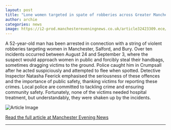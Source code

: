 ```yaml
---
layout: post
title: "Lone women targeted in spate of robberies across Greater Manchester"
author: archie
categories: news
image: https://i2-prod.manchestereveningnews.co.uk/article32423309.ece/ALTERNATES/s1200/0_Manchester-city-centre-police-GVs-on-December-1-2021.jpg
---
```

A 52-year-old man has been arrested in connection with a string of violent robberies targeting women in Manchester, Salford, and Bury. Over ten incidents occurred between August 24 and September 3, where the suspect would approach women in public and forcibly steal their handbags, sometimes dragging victims to the ground. Police caught him in Crumpsall after he acted suspiciously and attempted to flee when spotted. Detective Inspector Natasha Feerick emphasised the seriousness of these offences and the importance of public safety, thanking victims for reporting these crimes. Local police are committed to tackling crime and ensuring community safety. Fortunately, none of the victims needed hospital treatment, but understandably, they were shaken up by the incidents.

![Article Image](https://i2-prod.manchestereveningnews.co.uk/article32423309.ece/ALTERNATES/s1200/0_Manchester-city-centre-police-GVs-on-December-1-2021.jpg)

[Read the full article at Manchester Evening News](https://www.manchestereveningnews.co.uk/news/greater-manchester-news/lone-women-targeted-spate-robberies-32423277)

---
